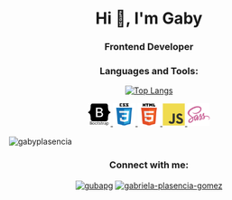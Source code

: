 <h1 align="center">Hi 👋, I'm Gaby</h1>
<h3 align="center">Frontend Developer</h3>

<div align="center">
<h3 align="center">Languages and Tools:</h3>

 [![Top Langs](https://github-readme-stats.vercel.app/api/top-langs/?username=gabyplasencia&layout=donut)](https://github.com/gabyplasencia/github-readme-stats)

<p align="center"> <a href="https://getbootstrap.com" target="_blank" rel="noreferrer"> <img src="https://raw.githubusercontent.com/devicons/devicon/master/icons/bootstrap/bootstrap-plain-wordmark.svg" alt="bootstrap" width="40" height="40"/> </a> <a href="https://www.w3schools.com/css/" target="_blank" rel="noreferrer"> <img src="https://raw.githubusercontent.com/devicons/devicon/master/icons/css3/css3-original-wordmark.svg" alt="css3" width="40" height="40"/> </a> <a href="https://www.w3.org/html/" target="_blank" rel="noreferrer"> <img src="https://raw.githubusercontent.com/devicons/devicon/master/icons/html5/html5-original-wordmark.svg" alt="html5" width="40" height="40"/> </a> <a href="https://developer.mozilla.org/en-US/docs/Web/JavaScript" target="_blank" rel="noreferrer"> <img src="https://raw.githubusercontent.com/devicons/devicon/master/icons/javascript/javascript-original.svg" alt="javascript" width="40" height="40"/> </a> <a href="https://sass-lang.com" target="_blank" rel="noreferrer"> <img src="https://raw.githubusercontent.com/devicons/devicon/master/icons/sass/sass-original.svg" alt="sass" width="40" height="40"/> </a> </p>
</div>

<p align="left">&nbsp;<img align="center" src="https://github-readme-stats.vercel.app/api?username=gabyplasencia&show_icons=true&locale=en" alt="gabyplasencia" /></p>

<h3 align="center">Connect with me:</h3>
<p align="center">
<a href="https://codepen.io/gubapg" target="blank"><img align="center" src="https://raw.githubusercontent.com/rahuldkjain/github-profile-readme-generator/master/src/images/icons/Social/codepen.svg" alt="gubapg" height="30" width="40" /></a>
<a href="https://linkedin.com/in/gabriela-plasencia-gomez" target="blank"><img align="center" src="https://raw.githubusercontent.com/rahuldkjain/github-profile-readme-generator/master/src/images/icons/Social/linked-in-alt.svg" alt="gabriela-plasencia-gomez" height="30" width="40" /></a>
</p>



